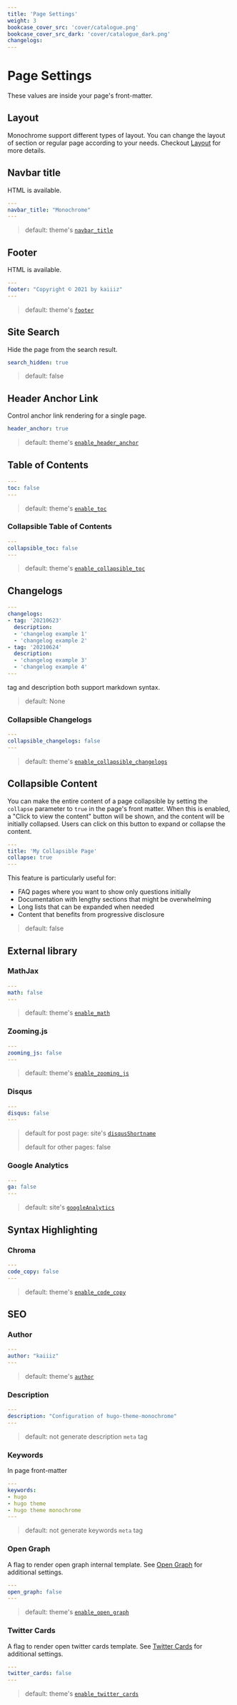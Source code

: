 ```yaml
---
title: 'Page Settings'
weight: 3
bookcase_cover_src: 'cover/catalogue.png'
bookcase_cover_src_dark: 'cover/catalogue_dark.png'
changelogs:
---
```


# Page Settings

These values are inside your page's front-matter.

## Layout

Monochrome support different types of layout. You can change the layout of section or regular page according to your needs. Checkout [Layout](/hugo-theme-monochrome/layouts) for more details.

## Navbar title

HTML is available.

```yaml
---
navbar_title: "Monochrome"
---
```

> default: theme's [`navbar_title`](/hugo-theme-monochrome/configuration/theme#navbar-title)

## Footer

HTML is available.

```yaml
---
footer: "Copyright © 2021 by kaiiiz"
---
```

> default: theme's [`footer`](/hugo-theme-monochrome/configuration/theme/#footer)

## Site Search

Hide the page from the search result.

```yaml
search_hidden: true
```

> default: false

## Header Anchor Link

Control anchor link rendering for a single page.

```yaml
header_anchor: true
```

> default: theme's [`enable_header_anchor`](/hugo-theme-monochrome/configuration/theme/#header-anchor-link)

## Table of Contents

```yaml
---
toc: false
---
```

> default: theme's [`enable_toc`](/hugo-theme-monochrome/configuration/theme/#table-of-contents)

### Collapsible Table of Contents

```yaml
---
collapsible_toc: false
---
```

> default: theme's [`enable_collapsible_toc`](/hugo-theme-monochrome/configuration/theme/#collapsible-menu)

## Changelogs

```yaml
---
changelogs:
- tag: '20210623'
  description:
  - 'changelog example 1'
  - 'changelog example 2'
- tag: '20210624'
  description:
  - 'changelog example 3'
  - 'changelog example 4'
---
```

tag and description both support markdown syntax.

> default: None

### Collapsible Changelogs

```yaml
---
collapsible_changelogs: false
---
```

> default: theme's [`enable_collapsible_changelogs`](/hugo-theme-monochrome/configuration/theme/#collapsible-menu)

## Collapsible Content

You can make the entire content of a page collapsible by setting the `collapse` parameter to `true` in the page's front matter. When this is enabled, a "Click to view the content" button will be shown, and the content will be initially collapsed. Users can click on this button to expand or collapse the content.

```yaml
---
title: 'My Collapsible Page'
collapse: true
---
```

This feature is particularly useful for:
- FAQ pages where you want to show only questions initially
- Documentation with lengthy sections that might be overwhelming
- Long lists that can be expanded when needed
- Content that benefits from progressive disclosure

> default: false

## External library

### MathJax

```yaml
---
math: false
---
```

> default: theme's [`enable_math`](/hugo-theme-monochrome/configuration/theme/#mathjax)

### Zooming.js

```yaml
---
zooming_js: false
---
```

> default: theme's [`enable_zooming_js`](/hugo-theme-monochrome/configuration/theme/#zoomingjs)

### Disqus

```yaml
---
disqus: false
---
```

> default for post page: site's [`disqusShortname`](/hugo-theme-monochrome/configuration/site/#disqus)
> 
> default for other pages: false

### Google Analytics

```yaml
---
ga: false
---
```

> default: site's [`googleAnalytics`](/hugo-theme-monochrome/configuration/site/#google-analytics)

## Syntax Highlighting

### Chroma

```yaml
---
code_copy: false
---
```

> default: theme's [`enable_code_copy`](/hugo-theme-monochrome/configuration/theme/#syntax-highlighting)

## SEO

### Author

```yaml
---
author: "kaiiiz"
---
```

> default: theme's [`author`](/hugo-theme-monochrome/configuration/theme/#author)

### Description

```yaml
---
description: "Configuration of hugo-theme-monochrome"
---
```

> default: not generate description `meta` tag

### Keywords

In page front-matter

```yaml
---
keywords:
- hugo
- hugo theme
- hugo theme monochrome
---
```

> default: not generate keywords `meta` tag


### Open Graph

A flag to render open graph internal template. See [Open Graph](https://gohugo.io/templates/internal#open-graph) for additional settings.

```yaml
---
open_graph: false
---
```

> default: theme's [`enable_open_graph`](/hugo-theme-monochrome/configuration/theme/#open-graph)

### Twitter Cards

A flag to render open twitter cards template. See [Twitter Cards](https://gohugo.io/templates/internal#twitter-cards) for additional settings.

```yaml
---
twitter_cards: false
---
```

> default: theme's [`enable_twitter_cards`](/hugo-theme-monochrome/configuration/theme/#twitter-cards)
